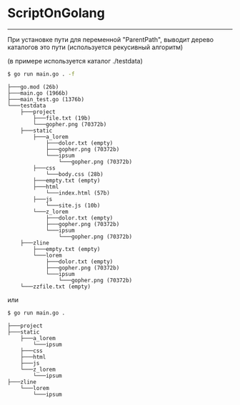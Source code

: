 # ScriptOnGolang

---------------------------

При установке пути для переменной "ParentPath", выводит дерево каталогов это пути (используется рекусивный алгоритм)<p></p>
(в примере используется каталог ./testdata)
```bash 
$ go run main.go . -f
``` 
```
├───go.mod (26b)
├───main.go (1966b)
├───main_test.go (1376b)
└───testdata
    ├───project
        ├───file.txt (19b)
        └───gopher.png (70372b)
    ├───static
        ├───a_lorem
            ├───dolor.txt (empty)
            ├───gopher.png (70372b)
            └───ipsum
                └───gopher.png (70372b)
        ├───css
            └───body.css (28b)
        ├───empty.txt (empty)
        ├───html
            └───index.html (57b)
        ├───js
            └───site.js (10b)
        └───z_lorem
            ├───dolor.txt (empty)
            ├───gopher.png (70372b)
            └───ipsum
                └───gopher.png (70372b)
    ├───zline
        ├───empty.txt (empty)
        └───lorem
            ├───dolor.txt (empty)
            ├───gopher.png (70372b)
            └───ipsum
                └───gopher.png (70372b)
    └───zzfile.txt (empty)
   ```
или
```bash 
$ go run main.go . 
``` 
```
├───project
├───static
    ├───a_lorem
        └───ipsum
    ├───css
    ├───html
    ├───js
    └───z_lorem
        └───ipsum
├───zline
    └───lorem
        └───ipsum
```
